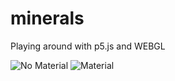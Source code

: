 # minerals
Playing around with p5.js and WEBGL

![No Material](http://i.imgur.com/XzGBLjj.gif)
![Material](http://i.imgur.com/8ZBuAMT.gif)

